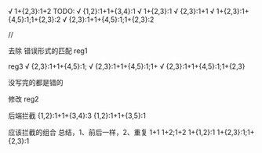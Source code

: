 <!--
 * @Author: luoli
 * @Date: 2022-11-16 21:50:56
 * @LastEditors: luoli
 * @LastEditTime: 2022-11-18 10:43:14
 * @FilePath: /reg/demo.md
 * @Description:
-->

√ 1+{2,3}:1+2
TODO:
√ {1,2}:1+1+{3,4}:1
√ 1+{2,3}:1
√ {2,3}:1+1
√ 1+{2,3}:1+{4,5}:1;1+{2,3}:2
√ {2,3}:1+1+{4,5}:1;1+{2,3}:2

//

去除 错误形式的匹配
reg1

reg3
√ {2,3}:1+1+{4,5}:1;
√ {2,3}:1+1+{4,5}:1;1+
√ {2,3}:1+1+{4,5}:1;1+{2,3}

没写完的都是错的

修改
reg2


后端拦截
{1,2}:1+1+{3,4}:3
{1,2}:1+1+{3,5}:1

应该拦截的组合
总结，1、前后一样，2、重复
1+1
1+2;1+2
1+{1,2}:1
1+{2,3}:1;1+{2,3}:1
